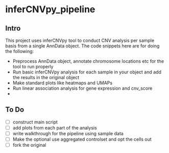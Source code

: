 # inferCNVpy_pipeline

## Intro

This project uses inferCNVpy tool to conduct CNV analysis per sample basis from a single AnnData object. 
The code snippets here are for doing the following:

* Preprocess AnnData object, annotate chromosome locations etc for the tool to run properly
* Run basic inferCNVpy analysis for each sample in your object and add the results in the original object
* Make standard plots like heatmaps and UMAPs
* Run linear association analysis for gene expression and cnv_score
* 


## To Do

- [ ] construct main script
- [ ] add plots from each part of the analysis
- [ ] write walkthrough for the pipeline using sample data
- [ ] Make the optional use aggregated controlset and opt the cells out
- [ ] fork the original
